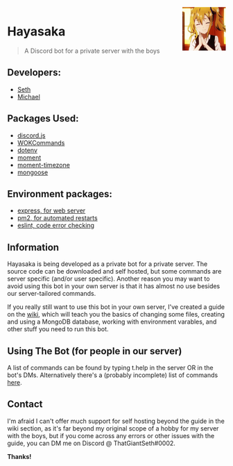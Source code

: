 <img src="icon2.png" align="right" />

# Hayasaka
> A Discord bot for a private server with the boys

## Developers:
- [Seth](https://github.com/ThatGiantSeth)
- [Michael](https://github.com/FlipperDoggit)

## Packages Used:
- [discord.js](https://discord.js.org/#/)
- [WOKCommands](https://www.npmjs.com/package/wokcommands)
- [dotenv](https://www.npmjs.com/package/dotenv)
- [moment](https://momentjs.com)
- [moment-timezone](https://momentjs.com/timezone/)
- [mongoose](https://mongoosejs.com)

## Environment packages:
- [express, for web server](https://expressjs.com)
- [pm2, for automated restarts](https://pm2.keymetrics.io)
- [eslint, code error checking](https://eslint.org)

## Information
Hayasaka is being developed as a private bot for a private server. The source code can be downloaded and self hosted, but some commands are server specific (and/or user specific). Another reason you may want to avoid using this bot in your own server is that it has almost no use besides our server-tailored commands. 

If you really still want to use this bot in your own server, I've created a guide on the [wiki](https://github.com/ThatGiantSeth/hayasaka/wiki), which will teach you the basics of changing some files, creating and using a MongoDB database, working with environment varables, and other stuff you need to run this bot.

## Using The Bot (for people in our server)
A list of commands can be found by typing t.help in the server OR in the bot's DMs. Alternatively there's a (probably incomplete) list of commands [here](https://github.com/ThatGiantSeth/hayasaka/wiki/Commands).

## Contact
I'm afraid I can't offer much support for self hosting beyond the guide in the wiki section, as it's far beyond my original scope of a hobby for my server with the boys, but if you come across any errors or other issues with the guide, you can DM me on Discord @ ThatGiantSeth#0002.

**Thanks!**